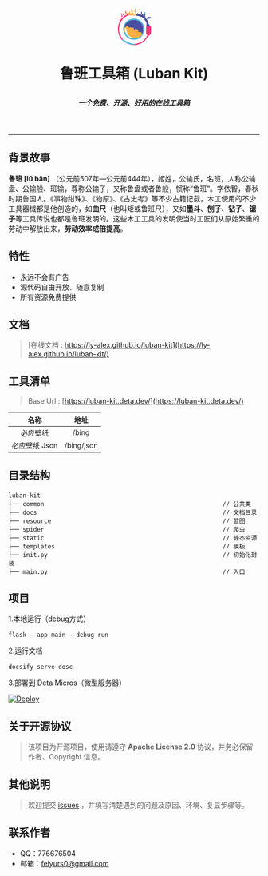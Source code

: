 <p align="center">
<img alt="logo" height="15%" width="15%" src="docs/_media/logo.png">
</p>

<h1 align="center" style="margin: 30px 0 30px; font-weight: bold;">鲁班工具箱 (Luban Kit)</h1>
<h5 align="center">一个免费、开源、好用的在线工具箱</h5>

<p align="center">
	<a><img src="https://img.shields.io/github/stars/Ly-Alex/luban-kit?style=social" alt=""/></a>
    <a><img src="https://img.shields.io/github/forks/Ly-Alex/luban-kit?style=social" alt=""/></a>
	<a><img src="https://img.shields.io/github/issues/Ly-Alex/luban-kit" alt=""/></a>
	<a><img src="https://img.shields.io/github/repo-size/Ly-Alex/luban-kit" alt=""/></a>
	<a><img src="https://img.shields.io/github/license/Ly-Alex/luban-kit" alt=""/></a>
</p>

------

## 背景故事

**鲁班 [lǔ bān]**
（公元前507年—公元前444年），姬姓，公输氏，名班，人称公输盘、公输般、班输，尊称公输子，又称鲁盘或者鲁般，惯称“鲁班”。字依智，春秋时期鲁国人。《事物绀珠》、《物原》、《古史考》等不少古籍记载，木工使用的不少工具器械都是他创造的，如**曲尺**（也叫矩或鲁班尺），又如**墨斗**、**刨子**、**钻子**、**锯子**等工具传说也都是鲁班发明的。这些木工工具的发明使当时工匠们从原始繁重的劳动中解放出来，**劳动效率成倍提高**。

## 特性

- 永远不会有广告
- 源代码自由开放、随意复制
- 所有资源免费提供

## 文档

> [在线文档 : https://ly-alex.github.io/luban-kit](https://ly-alex.github.io/luban-kit/)

## 工具清单

> Base Url : [https://luban-kit.deta.dev/](https://luban-kit.deta.dev/)

|    名称     |     地址     |
|:---------:|:----------:|
|   必应壁纸    |   /bing    |
| 必应壁纸 Json | /bing/json |

## 目录结构

~~~
luban-kit
├── common                                                  // 公共类
├── docs                                                    // 文档目录
├── resource                                                // 蓝图
├── spider                                                  // 爬虫
├── static                                                  // 静态资源
├── templates                                               // 模板
├── init.py                                                 // 初始化封装
├── main.py                                                 // 入口
~~~

## 项目

1.本地运行（debug方式）

```shell
flask --app main --debug run
```

2.运行文档

```shell
docsify serve dosc
```

3.部署到 Deta Micros（微型服务器）

[![Deploy](https://button.deta.dev/1/svg)](https://go.deta.dev/deploy?repo=https://github.com/Ly-Alex/luban-kit)

## 关于开源协议

> 该项目为开源项目，使用请遵守 **Apache License 2.0** 协议，并务必保留作者、Copyright 信息。

## 其他说明

> 欢迎提交 [issues](https://github.com/Ly-Alex/luban-kit/issues) ，并填写清楚遇到的问题及原因、环境、复显步骤等。

## 联系作者

- QQ：776676504
- 邮箱：feiyurs0@gmail.com
